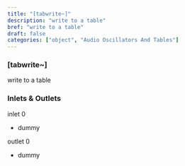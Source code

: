```yaml
---
title: "[tabwrite~]"
description: "write to a table"
bref: "write to a table"
draft: false
categories: ["object", "Audio Oscillators And Tables"]
---
```


### [tabwrite~]

write to a table

### Inlets & Outlets

inlet 0

 - dummy

outlet 0

 - dummy
 
